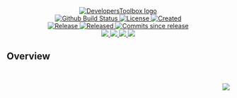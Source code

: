 <!-- markdownlint-disable -->
<p align="center">
    <a href="https://github.com/DevelopersToolbox/">
        <img src="https://cdn.wolfsoftware.com/assets/images/github/organisations/developerstoolbox/black-and-white-circle-256.png" alt="DevelopersToolbox logo" />
    </a>
    <br />
    <a href="https://github.com/DevelopersToolbox/draw-lines-package/actions/workflows/cicd.yml">
        <img src="https://img.shields.io/github/actions/workflow/status/DevelopersToolbox/draw-lines-package/cicd.yml?branch=master&label=build%20status&style=for-the-badge" alt="Github Build Status" />
    </a>
    <a href="https://github.com/DevelopersToolbox/draw-lines-package/blob/master/LICENSE.md">
        <img src="https://img.shields.io/github/license/DevelopersToolbox/draw-lines-package?color=blue&label=License&style=for-the-badge" alt="License">
    </a>
    <a href="https://github.com/DevelopersToolbox/draw-lines-package">
        <img src="https://img.shields.io/github/created-at/DevelopersToolbox/draw-lines-package?color=blue&label=Created&style=for-the-badge" alt="Created">
    </a>
    <br />
    <a href="https://github.com/DevelopersToolbox/draw-lines-package/releases/latest">
        <img src="https://img.shields.io/github/v/release/DevelopersToolbox/draw-lines-package?color=blue&label=Latest%20Release&style=for-the-badge" alt="Release">
    </a>
    <a href="https://github.com/DevelopersToolbox/draw-lines-package/releases/latest">
        <img src="https://img.shields.io/github/release-date/DevelopersToolbox/draw-lines-package?color=blue&label=Released&style=for-the-badge" alt="Released">
    </a>
    <a href="https://github.com/DevelopersToolbox/draw-lines-package/releases/latest">
        <img src="https://img.shields.io/github/commits-since/DevelopersToolbox/draw-lines-package/latest.svg?color=blue&style=for-the-badge" alt="Commits since release">
    </a>
    <br />
    <a href="https://github.com/DevelopersToolbox/draw-lines-package/blob/master/.github/CODE_OF_CONDUCT.md">
        <img src="https://img.shields.io/badge/Code%20of%20Conduct-blue?style=for-the-badge" />
    </a>
    <a href="https://github.com/DevelopersToolbox/draw-lines-package/blob/master/.github/CONTRIBUTING.md">
        <img src="https://img.shields.io/badge/Contributing-blue?style=for-the-badge" />
    </a>
    <a href="https://github.com/DevelopersToolbox/draw-lines-package/blob/master/.github/SECURITY.md">
        <img src="https://img.shields.io/badge/Report%20Security%20Concern-blue?style=for-the-badge" />
    </a>
    <a href="https://github.com/DevelopersToolbox/draw-lines-package/issues">
        <img src="https://img.shields.io/badge/Get%20Support-blue?style=for-the-badge" />
    </a>
</p>

## Overview

<br />
<p align="right"><a href="https://wolfsoftware.com/"><img src="https://img.shields.io/badge/Created%20by%20Wolf%20on%20behalf%20of%20Wolf%20Software-blue?style=for-the-badge" /></a></p>
